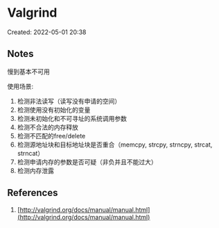 # Valgrind

Created: 2022-05-01 20:38

## Notes

慢到基本不可用

使用场景:

1. 检测非法读写（读写没有申请的空间）
2. 检测使用没有初始化的变量
3. 检测未初始化和不可寻址的系统调用参数
4. 检测不合法的内存释放
5. 检测不匹配的free/delete
6. 检测源地址块和目标地址块是否重合（memcpy, strcpy, strncpy, strcat, strncat）
7. 检测申请内存的参数是否可疑（非负并且不能过大）
8. 检测内存泄露

## References

1. [http://valgrind.org/docs/manual/manual.html](http://valgrind.org/docs/manual/manual.html)
